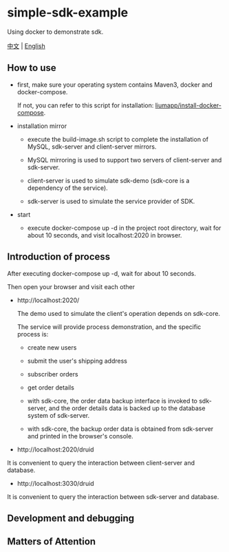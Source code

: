 # simple-sdk-example
Using docker to demonstrate sdk.

[中文](https://github.com/liumapp/simple-sdk-example/blob/master/README_CN.md) | [English](https://github.com/liumapp/simple-sdk-example/blob/master/README.md)

## How to use

* first, make sure your operating system contains Maven3, docker and docker-compose.

    If not, you can refer to this script for installation: [liumapp/install-docker-compose](https://github.com/liumapp/install-docker-compose).

* installation mirror

    * execute the build-image.sh script to complete the installation of MySQL, sdk-server and client-server mirrors.

    * MySQL mirroring is used to support two servers of client-server and sdk-server.

    * client-server is used to simulate sdk-demo (sdk-core is a dependency of the service).

    * sdk-server is used to simulate the service provider of SDK.

* start

    * execute docker-compose up -d in the project root directory, wait for about 10 seconds, and visit localhost:2020 in browser.

## Introduction of process

After executing docker-compose up -d, wait for about 10 seconds.

Then open your browser and visit each other

* http://localhost:2020/

    The demo used to simulate the client's operation depends on sdk-core. 
    
    The service will provide process demonstration, and the specific process is:

    * create new users

    * submit the user's shipping address

    * subscriber orders

    * get order details

    * with sdk-core, the order data backup interface is invoked to sdk-server, and the order details data is backed up to the database system of sdk-server.

    * with sdk-core, the backup order data is obtained from sdk-server and printed in the browser's console.

* http://localhost:2020/druid

It is convenient to query the interaction between client-server and database.

* http://localhost:3030/druid

It is convenient to query the interaction between sdk-server and database.

## Development and debugging

## Matters of Attention
